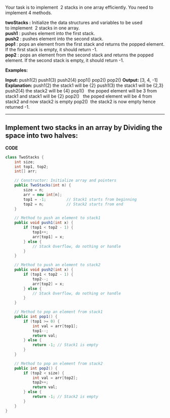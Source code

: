 Your task is to implement  2 stacks in one array efficiently. You need to implement 4 methods.

**twoStacks :** Initialize the data structures and variables to be used to implement  2 stacks in one array.  
**push1** : pushes element into the first stack.  
**push2** : pushes element into the second stack.  
**pop1** : pops an element from the first stack and returns the popped element. If the first stack is empty, it should return -1.  
**pop2** : pops an element from the second stack and returns the popped element. If the second stack is empty, it should return -1.  

**Examples:**

**Input:**
push1(2)
push1(3)
push2(4)
pop1()
pop2()
pop2()
**Output:** [3, 4, -1]
**Explanation:**
push1(2) the stack1 will be {2}
push1(3) the stack1 will be {2,3}
push2(4) the stack2 will be {4}
pop1()   the poped element will be 3 from stack1 and stack1 will be {2}
pop2()   the poped element will be 4 from stack2 and now stack2 is empty
pop2()   the stack2 is now empty hence returned -1.

--------------------------------------------------------------------
## ****Implement two stacks in an array by Dividing the space into two halves:****



**CODE**

```java
class TwoStacks {
    int size;
    int top1, top2;
    int[] arr;

    // Constructor: Initialize array and pointers
    public TwoStacks(int n) {
        size = n;
        arr = new int[n];
        top1 = -1;         // Stack1 starts from beginning
        top2 = n;          // Stack2 starts from end
    }

    // Method to push an element to stack1
    public void push1(int x) {
        if (top1 < top2 - 1) {
            top1++;
            arr[top1] = x;
        } else {
            // Stack Overflow, do nothing or handle
        }
    }

    // Method to push an element to stack2
    public void push2(int x) {
        if (top1 < top2 - 1) {
            top2--;
            arr[top2] = x;
        } else {
            // Stack Overflow, do nothing or handle
        }
    }

    // Method to pop an element from stack1
    public int pop1() {
        if (top1 >= 0) {
            int val = arr[top1];
            top1--;
            return val;
        } else {
            return -1; // Stack1 is empty
        }
    }

    // Method to pop an element from stack2
    public int pop2() {
        if (top2 < size) {
            int val = arr[top2];
            top2++;
            return val;
        } else {
            return -1; // Stack2 is empty
        }
    }
}

```
